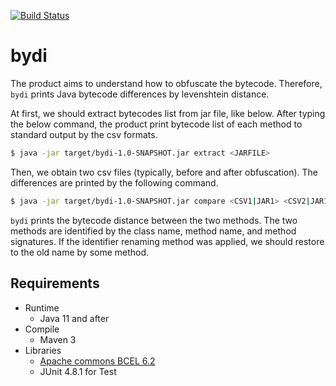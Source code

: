 [![Build Status](https://travis-ci.com/tamadalab/bydi.svg?branch=master)](https://travis-ci.com/tamadalab/bydi)

# bydi

The product aims to understand how to obfuscate the bytecode.
Therefore, `bydi` prints Java bytecode differences by levenshtein distance.


At first, we should extract bytecodes list from jar file, like below.
After typing the below command, the product print bytecode list of each method to standard output by the csv formats.

```sh
$ java -jar target/bydi-1.0-SNAPSHOT.jar extract <JARFILE>
```

Then, we obtain two csv files (typically, before and after obfuscation).
The differences are printed by the following command.

```sh
$ java -jar target/bydi-1.0-SNAPSHOT.jar compare <CSV1|JAR1> <CSV2|JAR1>
```

`bydi` prints the bytecode distance between the two methods.
The two methods are identified by the class name, method name, and method signatures.
If the identifier renaming method was applied, we should restore to the old name by some method.

## Requirements

* Runtime
    * Java 11 and after
* Compile
    * Maven 3
* Libraries
    * [Apache commons BCEL 6.2](http://commons.apache.org/proper/commons-bcel/)
    * JUnit 4.8.1 for Test
